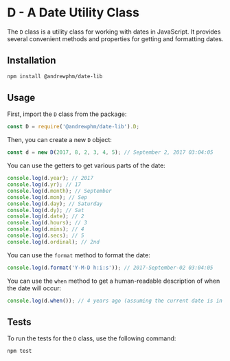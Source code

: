 
# D - A Date Utility Class

The `D` class is a utility class for working with dates in JavaScript. It provides several convenient methods and properties for getting and formatting dates.

## Installation

```bash
npm install @andrewphm/date-lib
```

## Usage

First, import the `D` class from the package:

```javascript
const D = require('@andrewphm/date-lib').D;
```

Then, you can create a new `D` object:

```javascript
const d = new D(2017, 8, 2, 3, 4, 5); // September 2, 2017 03:04:05
```

You can use the getters to get various parts of the date:

```javascript
console.log(d.year); // 2017
console.log(d.yr); // 17
console.log(d.month); // September
console.log(d.mon); // Sep
console.log(d.day); // Saturday
console.log(d.dy); // Sat
console.log(d.date); // 2
console.log(d.hours); // 3
console.log(d.mins); // 4
console.log(d.secs); // 5
console.log(d.ordinal); // 2nd
```

You can use the `format` method to format the date:

```javascript
console.log(d.format('Y-M-D h:i:s')); // 2017-September-02 03:04:05
```

You can use the `when` method to get a human-readable description of when the date will occur:

```javascript
console.log(d.when()); // 4 years ago (assuming the current date is in 2021)
```

## Tests

To run the tests for the `D` class, use the following command:

```bash
npm test
```

